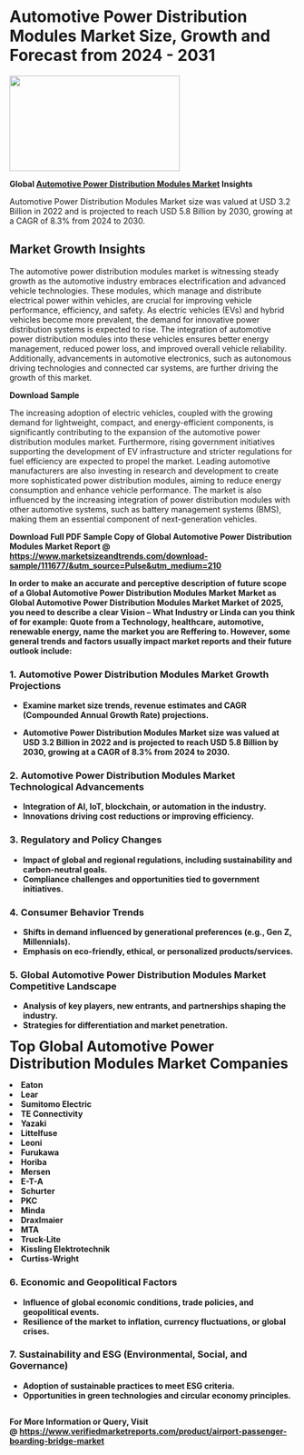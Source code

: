 <H1>Automotive Power Distribution Modules Market Size, Growth and Forecast from 2024 - 2031</H1><img class="aligncenter size-medium wp-image-584254" src="https://thirdeyenews.in/wp-content/uploads/2024/09/Global-Market-Research-300x168.jpeg" alt="" width="300" height="168" /><p><strong>Global&nbsp;<a href="https://www.marketsizeandtrends.com/download-sample/111677/&amp;utm_source=Pulse&amp;utm_medium=210">Automotive Power Distribution Modules Market</a> Insights</strong></p><p>Automotive Power Distribution Modules Market size was valued at USD 3.2 Billion in 2022 and is projected to reach USD 5.8 Billion by 2030, growing at a CAGR of 8.3% from 2024 to 2030.</p><p><h2>Market Growth Insights</h2> <p>The automotive power distribution modules market is witnessing steady growth as the automotive industry embraces electrification and advanced vehicle technologies. These modules, which manage and distribute electrical power within vehicles, are crucial for improving vehicle performance, efficiency, and safety. As electric vehicles (EVs) and hybrid vehicles become more prevalent, the demand for innovative power distribution systems is expected to rise. The integration of automotive power distribution modules into these vehicles ensures better energy management, reduced power loss, and improved overall vehicle reliability. Additionally, advancements in automotive electronics, such as autonomous driving technologies and connected car systems, are further driving the growth of this market.</p> <p><strong>Download Sample</strong></p> <p>The increasing adoption of electric vehicles, coupled with the growing demand for lightweight, compact, and energy-efficient components, is significantly contributing to the expansion of the automotive power distribution modules market. Furthermore, rising government initiatives supporting the development of EV infrastructure and stricter regulations for fuel efficiency are expected to propel the market. Leading automotive manufacturers are also investing in research and development to create more sophisticated power distribution modules, aiming to reduce energy consumption and enhance vehicle performance. The market is also influenced by the increasing integration of power distribution modules with other automotive systems, such as battery management systems (BMS), making them an essential component of next-generation vehicles.</p> <p><strong></p><p><span class=""><strong>Download Full PDF Sample Copy of Global Automotive Power Distribution Modules Market Report</strong> @ <a href="https://www.marketsizeandtrends.com/download-sample/111677/&amp;utm_source=Pulse&amp;utm_medium=210" target="_blank">https://www.marketsizeandtrends.com/download-sample/111677/&amp;utm_source=Pulse&amp;utm_medium=210</a></span></p><p>In order to make an accurate and perceptive description of future scope of a Global&nbsp;Automotive Power Distribution Modules Market Market as Global&nbsp;Automotive Power Distribution Modules Market Market of 2025, you need to describe a clear Vision &ndash; What Industry or Linda can you think of for example: Quote from a Technology, healthcare, automotive, renewable energy, name the market you are Reffering to. However, some general trends and factors usually impact market reports and their future outlook include:</p><h3>1.&nbsp;<strong>Automotive Power Distribution Modules Market Growth Projections</strong></h3><ul><li>Examine market size trends, revenue estimates and CAGR (Compounded Annual Growth Rate) projections.</li><li><p>Automotive Power Distribution Modules Market size was valued at USD 3.2 Billion in 2022 and is projected to reach USD 5.8 Billion by 2030, growing at a CAGR of 8.3% from 2024 to 2030.</p></li></ul><h3>2.&nbsp;<strong>Automotive Power Distribution Modules Market Technological Advancements</strong></h3><ul><li>Integration of AI, IoT, blockchain, or automation in the industry.</li><li>Innovations driving cost reductions or improving efficiency.</li></ul><h3>3.&nbsp;<strong>Regulatory and Policy Changes</strong></h3><ul><li>Impact of global and regional regulations, including sustainability and carbon-neutral goals.</li><li>Compliance challenges and opportunities tied to government initiatives.</li></ul><h3>4.&nbsp;<strong>Consumer Behavior Trends</strong></h3><ul><li>Shifts in demand influenced by generational preferences (e.g., Gen Z, Millennials).</li><li>Emphasis on eco-friendly, ethical, or personalized products/services.</li></ul><h3>5.&nbsp;<strong>Global Automotive Power Distribution Modules Market Competitive Landscape</strong></h3><ul><li>Analysis of key players, new entrants, and partnerships shaping the industry.</li><li>Strategies for differentiation and market penetration.</li></ul><p data-pm-slice="1 1 []"><span style="color: inherit; font-family: inherit; font-size: 25px;">Top Global Automotive Power Distribution Modules Market Companies</span></p><div class="" data-test-id=""><p><li>Eaton</li><li> Lear</li><li> Sumitomo Electric</li><li> TE Connectivity</li><li> Yazaki</li><li> Littelfuse</li><li> Leoni</li><li> Furukawa</li><li> Horiba</li><li> Mersen</li><li> E-T-A</li><li> Schurter</li><li> PKC</li><li> Minda</li><li> Draxlmaier</li><li> MTA</li><li> Truck-Lite</li><li> Kissling Elektrotechnik</li><li> Curtiss-Wright</li></p></div><h3>6.&nbsp;<strong>Economic and Geopolitical Factors</strong></h3><ul><li>Influence of global economic conditions, trade policies, and geopolitical events.</li><li>Resilience of the market to inflation, currency fluctuations, or global crises.</li></ul><h3>7.&nbsp;<strong>Sustainability and ESG (Environmental, Social, and Governance)</strong></h3><ul><li>Adoption of sustainable practices to meet ESG criteria.</li><li>Opportunities in green technologies and circular economy principles.</li></ul><h2><strong style="font-size: 14px;">For More Information or Query, Visit @&nbsp;</strong><a style="background-color: #ffffff; font-size: 14px;" href="https://www.marketsizeandtrends.com/report/automotive-power-distribution-modules-market/" target="_blank">https://www.verifiedmarketreports.com/product/airport-passenger-boarding-bridge-market</a></h2>
